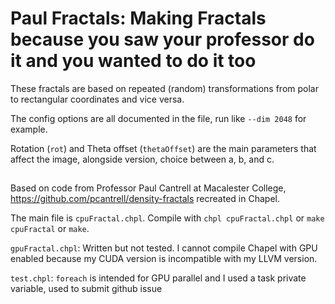 # Paul Fractals: Making Fractals because you saw your professor do it and you wanted to do it too

These fractals are based on repeated (random) transformations from polar to rectangular coordinates and vice versa. 

The config options are all documented in the file, run like `--dim 2048` for example.

Rotation (`rot`) and Theta offset (`thetaOffset`) are the main parameters that affect the image, alongside version, choice between a, b, and c. 

## 

Based on code from Professor Paul Cantrell at Macalester College, https://github.com/pcantrell/density-fractals recreated in Chapel. 

The main file is `cpuFractal.chpl`. Compile with `chpl cpuFractal.chpl` or `make cpuFractal` or `make`. 

`gpuFractal.chpl`: Written but not tested. I cannot compile Chapel with GPU enabled because my CUDA version is incompatible with my LLVM version. 

`test.chpl`: `foreach` is intended for GPU parallel and I used a task private variable, used to submit github issue